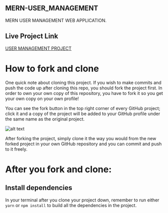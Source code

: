 ## MERN-USER_MANAGEMENT

MERN USER MANAGEMENT WEB APPLICATION.

## Live Project Link

[USER MANAGEMENT PROJECT](https://user-management-mern.netlify.app/)

# How to fork and clone

One quick note about cloning this project. If you wish to make commits and push the code up after cloning this repo, you should fork the project first. In order to own your own copy of this repository, you have to fork it so you get your own copy on your own profile!

You can see the fork button in the top right corner of every GitHub project; click it and a copy of the project will be added to your GitHub profile under the same name as the original project.

![alt text](https://i.ibb.co/1YN7SJ6/Screen-Shot-2019-07-01-at-2-02-40-AM.png "image to fork button")

After forking the project, simply clone it the way you would from the new forked project in your own GitHub repository and you can commit and push to it freely.

# After you fork and clone:

## Install dependencies

In your terminal after you clone your project down, remember to run either `yarn` or `npm install` to build all the dependencies in the project.
